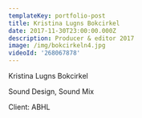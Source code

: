 ```yaml
---
templateKey: portfolio-post
title: Kristina Lugns Bokcirkel
date: 2017-11-30T23:00:00.000Z
description: Producer & editor 2017
image: /img/bokcirkeln4.jpg
videoId: '268067878'
---
```

Kristina Lugns Bokcirkel

Sound Design, Sound Mix

Client: ABHL

